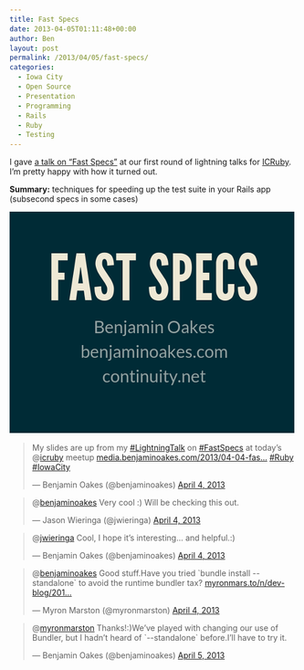 ```yaml
---
title: Fast Specs
date: 2013-04-05T01:11:48+00:00
author: Ben
layout: post
permalink: /2013/04/05/fast-specs/
categories:
  - Iowa City
  - Open Source
  - Presentation
  - Programming
  - Rails
  - Ruby
  - Testing
---
```

I gave [a talk on &#8220;Fast Specs&#8221;](/media/2013/04/04/fast-specs/) at our first round of lightning talks for [ICRuby](http://icruby.org/). I&#8217;m pretty happy with how it turned out.

**Summary:** techniques for speeding up the test suite in your Rails app (subsecond specs in some cases)

[![Cover image of "Fast Specs"](/wp-content/uploads/2013/04/fast-specs-cover.png)](/media/2013/04/04/fast-specs/)

<blockquote class="twitter-tweet">
  <p>
    My slides are up from my <a href="https://twitter.com/search/%23LightningTalk">#LightningTalk</a> on <a href="https://twitter.com/search/%23FastSpecs">#FastSpecs</a> at today&#8217;s @<a href="https://twitter.com/icruby">icruby</a> meetup <a href="http://t.co/D0GZj4US6N" title="http://media.benjaminoakes.com/2013/04-04-fast-specs/">media.benjaminoakes.com/2013/04-04-fas…</a> <a href="https://twitter.com/search/%23Ruby">#Ruby</a> <a href="https://twitter.com/search/%23IowaCity">#IowaCity</a>
  </p>
  
  <p>
    &mdash; Benjamin Oakes (@benjaminoakes) <a href="https://twitter.com/benjaminoakes/status/319880355278647296">April 4, 2013</a>
  </p>
</blockquote>

<blockquote class="twitter-tweet" data-conversation="none">
  <p>
    @<a href="https://twitter.com/benjaminoakes">benjaminoakes</a> Very cool :) Will be checking this out.
  </p>
  
  <p>
    &mdash; Jason Wieringa (@jwieringa) <a href="https://twitter.com/jwieringa/status/319888279606554624">April 4, 2013</a>
  </p>
</blockquote>

<blockquote class="twitter-tweet" data-conversation="none">
  <p>
    @<a href="https://twitter.com/jwieringa">jwieringa</a> Cool, I hope it&#8217;s interesting... and helpful.:)
  </p>
  
  <p>
    &mdash; Benjamin Oakes (@benjaminoakes) <a href="https://twitter.com/benjaminoakes/status/319912401845760000">April 4, 2013</a>
  </p>
</blockquote>

<blockquote class="twitter-tweet" data-conversation="none">
  <p>
    @<a href="https://twitter.com/benjaminoakes">benjaminoakes</a> Good stuff.Have you tried `bundle install --standalone` to avoid the runtime bundler tax? <a href="http://t.co/XMhcN373rY" title="http://myronmars.to/n/dev-blog/2012/03/faster-test-boot-times-with-bundler-standalone">myronmars.to/n/dev-blog/201…</a>
  </p>
  
  <p>
    &mdash; Myron Marston (@myronmarston) <a href="https://twitter.com/myronmarston/status/319952335692509184">April 4, 2013</a>
  </p>
</blockquote>

<blockquote class="twitter-tweet" data-conversation="none">
  <p>
    @<a href="https://twitter.com/myronmarston">myronmarston</a> Thanks!:)We&#8217;ve played with changing our use of Bundler, but I hadn&#8217;t heard of `--standalone` before.I&#8217;ll have to try it.
  </p>
  
  <p>
    &mdash; Benjamin Oakes (@benjaminoakes) <a href="https://twitter.com/benjaminoakes/status/319973395213189121">April 5, 2013</a>
  </p>
</blockquote>
